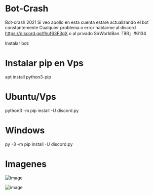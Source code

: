 # Bot-Crash
Bot-crash 2021 Si veo apollo en esta cuenta estare actualizando el bot constantemente
Cualquier problema o error hablarme al discord https://discord.gg/fhuf63F3gX
o al privado SirWorldBan『BR』#6134

Instalar bot:
# Instalar pip en Vps

apt install python3-pip

# Ubuntu/Vps
python3 -m pip install -U discord.py

# Windows
py -3 -m pip install -U discord.py

# Imagenes

![image](https://user-images.githubusercontent.com/101956712/159146632-40074bde-123c-46ae-b342-fda829db248a.png)

![image](https://user-images.githubusercontent.com/101956712/159146651-8555f461-adf7-493a-84d5-de700d2c7eb6.png)
